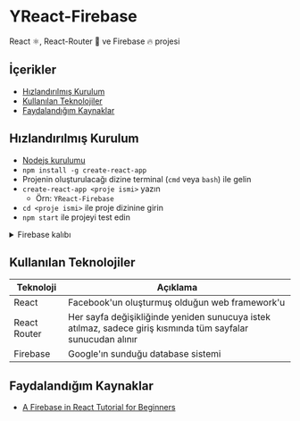# YReact-Firebase <!-- omit in toc -->

React ⚛️, React-Router 🔗  ve Firebase 🔥 projesi 

## İçerikler <!-- omit in toc -->

- [Hızlandırılmış Kurulum](#H%C4%B1zland%C4%B1r%C4%B1lm%C4%B1%C5%9F-Kurulum)
- [Kullanılan Teknolojiler](#Kullan%C4%B1lan-Teknolojiler)
- [Faydalandığım Kaynaklar](#Faydaland%C4%B1%C4%9F%C4%B1m-Kaynaklar)

## Hızlandırılmış Kurulum

- [Nodejs kurulumu](https://nodejs.org/en/download/)
- `npm install -g create-react-app`
- Projenin oluşturulacağı dizine terminal (`cmd` veya `bash`) ile gelin 
- `create-react-app <proje ismi>` yazın
  - Örn: `YReact-Firebase`
- `cd <proje ismi>` ile proje dizinine girin
- `npm start` ile projeyi test edin

<details>
<summary>Firebase kalıbı</summary>

```sh
cd src
rm App.js App.test.js App.css logo.svg

mkdir components
cd components
mkdir Account Admin App Home Landing SignIn SignOut SignUp
mkdir Navigation PasswordChange PasswordForget
mkdir Session Firebase

cd App
touch index.js
cd ..

mkdir constants
cd constants
touch routes.js roles.js
cd ..
```

</details>



## Kullanılan Teknolojiler

| Teknoloji    | Açıklama                                                                                                     |
| ------------ | ------------------------------------------------------------------------------------------------------------ |
| React        | Facebook'un oluşturmuş olduğun web framework'u                                                               |
| React Router | Her sayfa değişikliğinde yeniden sunucuya istek atılmaz, sadece giriş kısmında tüm sayfalar sunucudan alınır |
| Firebase     | Google'ın sunduğu database sistemi                                                                           |


## Faydalandığım Kaynaklar

- [A Firebase in React Tutorial for Beginners](https://www.robinwieruch.de/complete-firebase-authentication-react-tutorial/)
